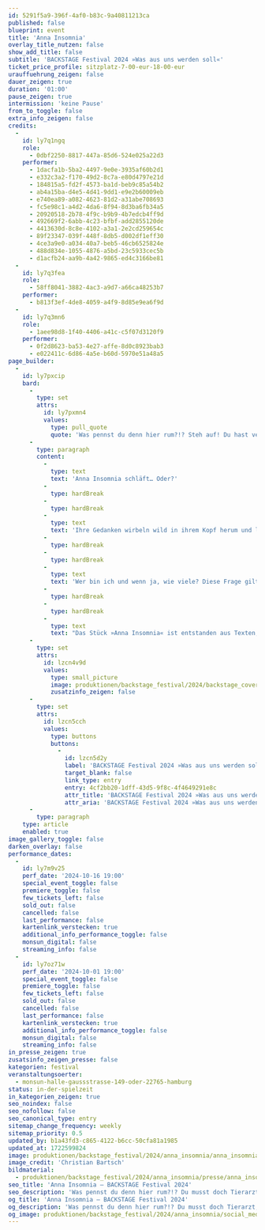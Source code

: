 ```yaml
---
id: 5291f5a9-396f-4af0-b83c-9a40811213ca
published: false
blueprint: event
title: 'Anna Insomnia'
overlay_title_nutzen: false
show_add_title: false
subtitle: 'BACKSTAGE Festival 2024 »Was aus uns werden soll«'
ticket_price_profile: sitzplatz-7-00-eur-18-00-eur
urauffuehrung_zeigen: false
dauer_zeigen: true
duration: '01:00'
pause_zeigen: true
intermission: 'keine Pause'
from_to_toggle: false
extra_info_zeigen: false
credits:
  -
    id: ly7q1ngq
    role:
      - 0dbf2250-8817-447a-85d6-524e025a22d3
    performer:
      - 1dacfa1b-5ba2-4497-9e0e-3935af60b2d1
      - e332c3a2-f170-49d2-8c7a-e80d4797e21d
      - 184815a5-fd2f-4573-ba1d-beb9c85a54b2
      - ab4a15ba-d4e5-4d41-9dd1-e9e2b60009eb
      - e740ea89-a082-4623-81d2-a31abe708693
      - fc5e98c1-a4d2-4da6-8f94-8d3ba6fb34a5
      - 20920518-2b78-4f9c-b9b9-4b7edcb4ff9d
      - 492669f2-6abb-4c23-bfbf-add2855120de
      - 4413630d-8c8e-4102-a3a1-2e2cd259654c
      - 89f23347-039f-448f-8db5-d002df1eff30
      - 4ce3a9e0-a034-40a7-beb5-46cb6525824e
      - 488d834e-1055-4876-a5bd-23c5933cec5b
      - d1acfb24-aa9b-4a42-9865-ed4c3166be81
  -
    id: ly7q3fea
    role:
      - 58ff8041-3882-4ac3-a9d7-a66ca48253b7
    performer:
      - b813f3ef-4de8-4059-a4f9-8d85e9ea6f9d
  -
    id: ly7q3mn6
    role:
      - 1aee98d8-1f40-4406-a41c-c5f07d3120f9
    performer:
      - 0f2d8623-ba53-4e27-affe-8d0c8923bab3
      - e022411c-6d86-4a5e-b60d-5970e51a48a5
page_builder:
  -
    id: ly7pxcip
    bard:
      -
        type: set
        attrs:
          id: ly7pxmn4
          values:
            type: pull_quote
            quote: 'Was pennst du denn hier rum?!? Steh auf! Du hast verschlafen! Du musst doch Tierarzt, Zoomitarbeiter, Ärztin, Physiker, Mathematikerin, Ingenieurin, Lehrer, Künstlerin, Sänger, Fernsehmoderator, Schauspielerin werden und die Firma von deinem Vater sollst du auch übernehmen! Los! Beeil dich! Aber … warte! Keinen. Schlichten. Bürojob. Kapiert!? Los jetzt!'
      -
        type: paragraph
        content:
          -
            type: text
            text: 'Anna Insomnia schläft… Oder?'
          -
            type: hardBreak
          -
            type: hardBreak
          -
            type: text
            text: 'Ihre Gedanken wirbeln wild in ihrem Kopf herum und lassen ihr keine Ruhe. Auf ihrer atemlosen Reise durch die Nacht, irgendwo zwischen Wachen und Träumen, trifft Anna auf ihre inneren Weggefährt*innen. Diese katapultieren sie von einem Wachzustand in den nächsten, quatschen ständig durcheinander, flüstern und kichern. Doch Anna kann sich nie so ganz sicher sein, ob diese Gestalten es nun gut mit ihr meinen oder nicht.'
          -
            type: hardBreak
          -
            type: hardBreak
          -
            type: text
            text: 'Wer bin ich und wenn ja, wie viele? Diese Frage gilt es zu beantworten. Was wird Anna herausfinden?'
          -
            type: hardBreak
          -
            type: hardBreak
          -
            type: text
            text: "Das Stück »Anna Insomnia« ist entstanden aus Texten, daraus folgenden Improvisationen und gemeinsamen Gesprächen der gesamten Backstage-Gruppe zum Festivalthema\_»Was aus mir werden soll«."
      -
        type: set
        attrs:
          id: lzcn4v9d
          values:
            type: small_picture
            image: produktionen/backstage_festival/2024/backstage_cover.jpg
            zusatzinfo_zeigen: false
      -
        type: set
        attrs:
          id: lzcn5cch
          values:
            type: buttons
            buttons:
              -
                id: lzcn5d2y
                label: 'BACKSTAGE Festival 2024 »Was aus uns werden soll«'
                target_blank: false
                link_type: entry
                entry: 4cf2bb20-1dff-43d5-9f8c-4f4649291e8c
                attr_title: 'BACKSTAGE Festival 2024 »Was aus uns werden soll«'
                attr_aria: 'BACKSTAGE Festival 2024 »Was aus uns werden soll«'
      -
        type: paragraph
    type: article
    enabled: true
image_gallery_toggle: false
darken_overlay: false
performance_dates:
  -
    id: ly7m9v25
    perf_date: '2024-10-16 19:00'
    special_event_toggle: false
    premiere_toggle: false
    few_tickets_left: false
    sold_out: false
    cancelled: false
    last_performance: false
    kartenlink_verstecken: true
    additional_info_performance_toggle: false
    monsun_digital: false
    streaming_info: false
  -
    id: ly7oz71w
    perf_date: '2024-10-01 19:00'
    special_event_toggle: false
    premiere_toggle: false
    few_tickets_left: false
    sold_out: false
    cancelled: false
    last_performance: false
    kartenlink_verstecken: true
    additional_info_performance_toggle: false
    monsun_digital: false
    streaming_info: false
in_presse_zeigen: true
zusatsinfo_zeigen_presse: false
kategorien: festival
veranstaltungsoerter:
  - monsun-halle-gaussstrasse-149-oder-22765-hamburg
status: in-der-spielzeit
in_kategorien_zeigen: true
seo_noindex: false
seo_nofollow: false
seo_canonical_type: entry
sitemap_change_frequency: weekly
sitemap_priority: 0.5
updated_by: b1a43fd3-c865-4122-b6cc-50cfa81a1985
updated_at: 1722599824
image: produktionen/backstage_festival/2024/anna_insomnia/anna_insomnia_01_c_christian_bartsch.jpg
image_credit: 'Christian Bartsch'
bildmaterial:
  - produktionen/backstage_festival/2024/anna_insomnia/presse/anna_insomnia_01_c_christian_bartsch.jpg
seo_title: 'Anna Insomnia – BACKSTAGE Festival 2024'
seo_description: 'Was pennst du denn hier rum?!? Du musst doch Tierarzt, Zoomitarbeiter, Ärztin, Physiker, Mathematikerin, Ingenieurin, Lehrer, Künstlerin, Schauspielerin werden.'
og_title: 'Anna Insomnia – BACKSTAGE Festival 2024'
og_description: 'Was pennst du denn hier rum?!? Du musst doch Tierarzt, Zoomitarbeiter, Ärztin, Physiker, Mathematikerin, Ingenieurin, Lehrer, Künstlerin, Schauspielerin werden.'
og_image: produktionen/backstage_festival/2024/anna_insomnia/social_media_anna_insomnia_01_c_christian_bartsch.jpg
---
```

